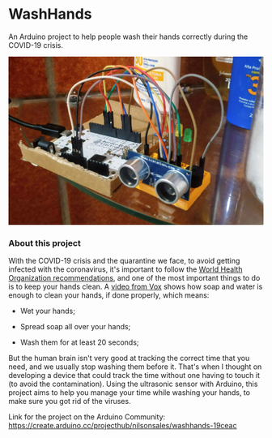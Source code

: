 # WashHands
An Arduino project to help people wash their hands correctly during the COVID-19 crisis.

![alt text](https://github.com/nilsonsales/WashHands/raw/master/IMG_20200320_112247.jpg)

### About this project

With the COVID-19 crisis and the quarantine we face, to avoid getting infected with the coronavirus, it's important to follow the [World Health Organization recommendations](https://www.who.int/emergencies/diseases/novel-coronavirus-2019/advice-for-public), and one of the most important things to do is to keep your hands clean. A [video from Vox](https://www.youtube.com/watch?v=-LKVUarhtvE) shows how soap and water is enough to clean your hands, if done properly, which means:

- Wet your hands;

- Spread soap all over your hands;

- Wash them for at least 20 seconds;

But the human brain isn't very good at tracking the correct time that you need, and we usually stop washing them before it. That's when I thought on developing a device that could track the time without one having to touch it (to avoid the contamination). Using the ultrasonic sensor with Arduino, this project aims to help you manage your time while washing your hands, to make sure you got rid of the viruses.

Link for the project on the Arduino Community:
https://create.arduino.cc/projecthub/nilsonsales/washhands-19ceac
